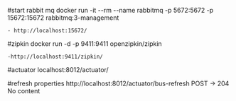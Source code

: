 #start rabbit mq
docker run -it --rm --name rabbitmq -p 5672:5672 -p 15672:15672 rabbitmq:3-management

    - http://localhost:15672/

#zipkin
docker run -d -p 9411:9411 openzipkin/zipkin

    -http://localhost:9411/zipkin/

#actuator
localhost:8012/actuator/

#refresh properties
http://localhost:8012/actuator/bus-refresh
POST -> 204 No content 